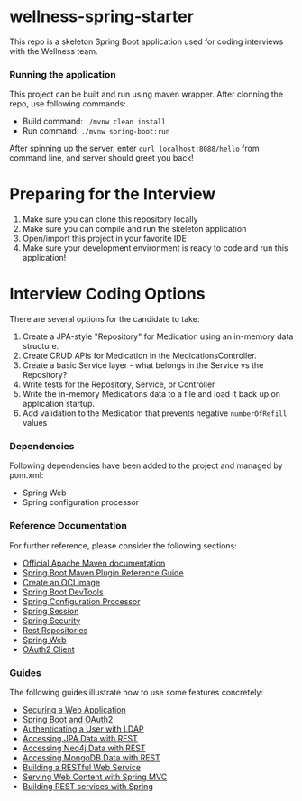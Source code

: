 # wellness-spring-starter
This repo is a skeleton Spring Boot application used for coding interviews with the Wellness team.

### Running the application
This project can be built and run using maven wrapper. After clonning the repo, use following  commands:
* Build command: `./mvnw clean install`
* Run command: `./mvnw spring-boot:run`

After spinning up the server, enter `curl localhost:8088/hello` from command line, and server should greet you back! 

# Preparing for the Interview
1. Make sure you can clone this repository locally
2. Make sure you can compile and run the skeleton application
3. Open/import this project in your favorite IDE
4. Make sure your development environment is ready to code and run this application!

# Interview Coding Options
There are several options for the candidate to take:

1. Create a JPA-style "Repository" for Medication using an in-memory data structure.
2. Create CRUD APIs for Medication in the MedicationsController.
3. Create a basic Service layer - what belongs in the Service vs the Repository?
4. Write tests for the Repository, Service, or Controller
5. Write the in-memory Medications data to a file and load it back up on application startup.
6. Add validation to the Medication that prevents negative `numberOfRefill` values

### Dependencies
Following dependencies have been added to the project and managed by pom.xml: 
- Spring Web 
- Spring configuration processor

### Reference Documentation

For further reference, please consider the following sections:

* [Official Apache Maven documentation](https://maven.apache.org/guides/index.html)
* [Spring Boot Maven Plugin Reference Guide](https://docs.spring.io/spring-boot/docs/2.6.6/maven-plugin/reference/html/)
* [Create an OCI image](https://docs.spring.io/spring-boot/docs/2.6.6/maven-plugin/reference/html/#build-image)
* [Spring Boot DevTools](https://docs.spring.io/spring-boot/docs/2.6.6/reference/htmlsingle/#using-boot-devtools)
* [Spring Configuration Processor](https://docs.spring.io/spring-boot/docs/2.6.6/reference/htmlsingle/#configuration-metadata-annotation-processor)
* [Spring Session](https://docs.spring.io/spring-session/reference/)
* [Spring Security](https://docs.spring.io/spring-boot/docs/2.6.6/reference/htmlsingle/#boot-features-security)
* [Rest Repositories](https://docs.spring.io/spring-boot/docs/2.6.6/reference/htmlsingle/#howto-use-exposing-spring-data-repositories-rest-endpoint)
* [Spring Web](https://docs.spring.io/spring-boot/docs/2.6.6/reference/htmlsingle/#boot-features-developing-web-applications)
* [OAuth2 Client](https://docs.spring.io/spring-boot/docs/2.6.6/reference/htmlsingle/#boot-features-security-oauth2-client)

### Guides

The following guides illustrate how to use some features concretely:

* [Securing a Web Application](https://spring.io/guides/gs/securing-web/)
* [Spring Boot and OAuth2](https://spring.io/guides/tutorials/spring-boot-oauth2/)
* [Authenticating a User with LDAP](https://spring.io/guides/gs/authenticating-ldap/)
* [Accessing JPA Data with REST](https://spring.io/guides/gs/accessing-data-rest/)
* [Accessing Neo4j Data with REST](https://spring.io/guides/gs/accessing-neo4j-data-rest/)
* [Accessing MongoDB Data with REST](https://spring.io/guides/gs/accessing-mongodb-data-rest/)
* [Building a RESTful Web Service](https://spring.io/guides/gs/rest-service/)
* [Serving Web Content with Spring MVC](https://spring.io/guides/gs/serving-web-content/)
* [Building REST services with Spring](https://spring.io/guides/tutorials/bookmarks/)

